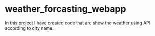 # weather_forcasting_webapp
In this project I have created code that are show the weather using API according to city name.
